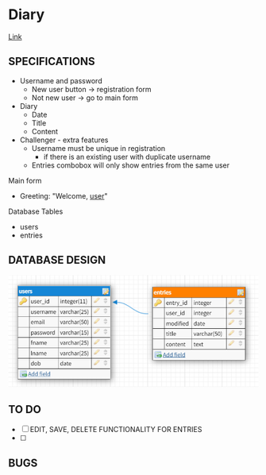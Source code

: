 # Diary

[Link](https://classroom.google.com/c/MzgxOTA1MDU4NDg4/a/NDIzMjE0NjcwNzkz/details)



## SPECIFICATIONS

* Username and password
  * New user button -> registration form
  * Not new user -> go to main form
* Diary
  * Date
  * Title
  * Content
* Challenger - extra features
  * Username must be unique in registration
    - if there is an existing user with duplicate username
  * Entries combobox will only show entries from the same user



Main form

- Greeting: "Welcome, <u>user</u>"



Database Tables

- users
- entries



## DATABASE DESIGN

![image-20211108032803459](.\image-20211108032803459.png)





## TO DO

- [ ] EDIT, SAVE, DELETE FUNCTIONALITY FOR ENTRIES
- [ ] 





## BUGS

```VB

        
```

